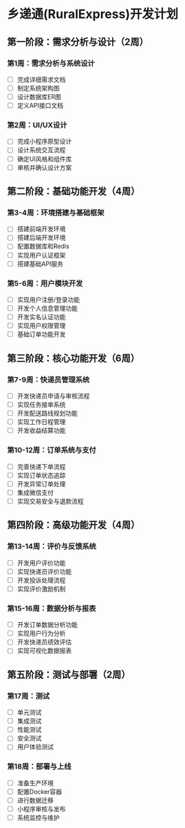# 乡递通(RuralExpress)开发计划

## 第一阶段：需求分析与设计（2周）

### 第1周：需求分析与系统设计
- [ ] 完成详细需求文档
- [ ] 制定系统架构图
- [ ] 设计数据库ER图
- [ ] 定义API接口文档

### 第2周：UI/UX设计
- [ ] 完成小程序原型设计
- [ ] 设计系统交互流程
- [ ] 确定UI风格和组件库
- [ ] 审核并确认设计方案

## 第二阶段：基础功能开发（4周）

### 第3-4周：环境搭建与基础框架
- [ ] 搭建前端开发环境
- [ ] 搭建后端开发环境
- [ ] 配置数据库和Redis
- [ ] 实现用户认证框架
- [ ] 搭建基础API服务

### 第5-6周：用户模块开发
- [ ] 实现用户注册/登录功能
- [ ] 开发个人信息管理功能
- [ ] 开发实名认证功能
- [ ] 实现用户权限管理
- [ ] 基础订单功能开发

## 第三阶段：核心功能开发（6周）

### 第7-9周：快递员管理系统
- [ ] 开发快递员申请与审核流程
- [ ] 实现任务接单系统
- [ ] 开发配送路线规划功能
- [ ] 实现工作日程管理
- [ ] 开发收益结算功能

### 第10-12周：订单系统与支付
- [ ] 完善快递下单流程
- [ ] 实现订单状态追踪
- [ ] 开发异常订单处理
- [ ] 集成微信支付
- [ ] 实现交易安全与退款流程

## 第四阶段：高级功能开发（4周）

### 第13-14周：评价与反馈系统
- [ ] 开发用户评价功能
- [ ] 实现快递员评价功能
- [ ] 开发投诉处理流程
- [ ] 实现评价激励机制

### 第15-16周：数据分析与报表
- [ ] 开发订单数据分析功能
- [ ] 实现用户行为分析
- [ ] 开发快递员绩效评估
- [ ] 实现可视化数据报表

## 第五阶段：测试与部署（2周）

### 第17周：测试
- [ ] 单元测试
- [ ] 集成测试
- [ ] 性能测试
- [ ] 安全测试
- [ ] 用户体验测试

### 第18周：部署与上线
- [ ] 准备生产环境
- [ ] 配置Docker容器
- [ ] 进行数据迁移
- [ ] 小程序审核与发布
- [ ] 系统监控与维护 